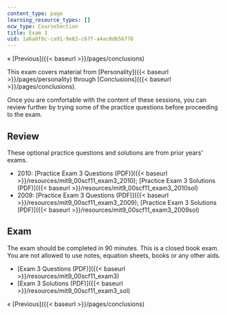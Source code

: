 ```yaml
---
content_type: page
learning_resource_types: []
ocw_type: CourseSection
title: Exam 3
uid: 1a6a0f8c-ca91-9e83-c67f-a4ac0d656778
---
```


« [Previous]({{< baseurl >}}/pages/conclusions)

This exam covers material from [Personality]({{< baseurl >}}/pages/personality) through [Conclusions]({{< baseurl >}}/pages/conclusions).

Once you are comfortable with the content of these sessions, you can review further by trying some of the practice questions before proceeding to the exam.

Review
------

These optional practice questions and solutions are from prior years' exams.

*   2010: [Practice Exam 3 Questions (PDF)]({{< baseurl >}}/resources/mit9_00scf11_exam3_2010); [Practice Exam 3 Solutions (PDF)]({{< baseurl >}}/resources/mit9_00scf11_exam3_2010sol)
*   2009: [Practice Exam 3 Questions (PDF)]({{< baseurl >}}/resources/mit9_00scf11_exam3_2009); [Practice Exam 3 Solutions (PDF)]({{< baseurl >}}/resources/mit9_00scf11_exam3_2009sol)

Exam
----

The exam should be completed in 90 minutes. This is a closed book exam. You are not allowed to use notes, equation sheets, books or any other aids.

*   [Exam 3 Questions (PDF)]({{< baseurl >}}/resources/mit9_00scf11_exam3)
*   [Exam 3 Solutions (PDF)]({{< baseurl >}}/resources/mit9_00scf11_exam3_sol)

« [Previous]({{< baseurl >}}/pages/conclusions)
